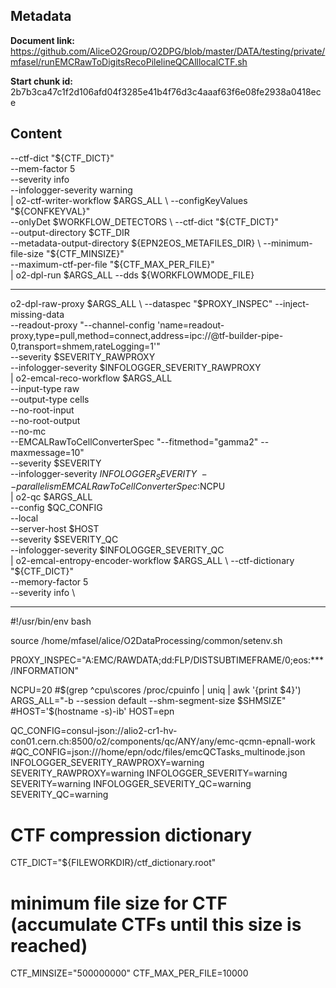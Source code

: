 ## Metadata

**Document link:** https://github.com/AliceO2Group/O2DPG/blob/master/DATA/testing/private/mfasel/runEMCRawToDigitsRecoPilelineQCAlllocalCTF.sh

**Start chunk id:** 2b7b3ca47c1f2d106afd04f3285e41b4f76d3c4aaaf63f6e08fe2938a0418ece

## Content

--ctf-dict "${CTF_DICT}" \
--mem-factor 5 \
--severity info \
--infologger-severity warning \
| o2-ctf-writer-workflow $ARGS_ALL \
--configKeyValues "${CONFKEYVAL}" \
--onlyDet $WORKFLOW_DETECTORS \
--ctf-dict "${CTF_DICT}" \
--output-directory $CTF_DIR \
--metadata-output-directory ${EPN2EOS_METAFILES_DIR} \
--minimum-file-size "${CTF_MINSIZE}" \
--maximum-ctf-per-file "${CTF_MAX_PER_FILE}" \
| o2-dpl-run $ARGS_ALL --dds ${WORKFLOWMODE_FILE}

---

o2-dpl-raw-proxy $ARGS_ALL \
    --dataspec "$PROXY_INSPEC" --inject-missing-data \
    --readout-proxy "--channel-config 'name=readout-proxy,type=pull,method=connect,address=ipc://@tf-builder-pipe-0,transport=shmem,rateLogging=1'" \
    --severity $SEVERITY_RAWPROXY \
    --infologger-severity $INFOLOGGER_SEVERITY_RAWPROXY \
    | o2-emcal-reco-workflow $ARGS_ALL \
    --input-type raw \
    --output-type cells \
    --no-root-input \
    --no-root-output \
    --no-mc \
    --EMCALRawToCellConverterSpec "--fitmethod=\"gamma2\" --maxmessage=10" \
    --severity $SEVERITY \
    --infologger-severity $INFOLOGGER_SEVERITY \
    --parallelism EMCALRawToCellConverterSpec:$NCPU \
    | o2-qc $ARGS_ALL \
    --config $QC_CONFIG \
    --local \
    --server-host $HOST \
    --severity $SEVERITY_QC \
    --infologger-severity $INFOLOGGER_SEVERITY_QC \
    | o2-emcal-entropy-encoder-workflow $ARGS_ALL \
    --ctf-dictionary "${CTF_DICT}" \
    --memory-factor 5 \
    --severity info \

---

#!/usr/bin/env bash

source /home/mfasel/alice/O2DataProcessing/common/setenv.sh

PROXY_INSPEC="A:EMC/RAWDATA;dd:FLP/DISTSUBTIMEFRAME/0;eos:***/INFORMATION"

NCPU=20 #$(grep ^cpu\\scores /proc/cpuinfo | uniq |  awk '{print $4}')
ARGS_ALL="-b --session default --shm-segment-size $SHMSIZE"
#HOST='$(hostname -s)-ib'
HOST=epn

QC_CONFIG=consul-json://alio2-cr1-hv-con01.cern.ch:8500/o2/components/qc/ANY/any/emc-qcmn-epnall-work
#QC_CONFIG=json:///home/epn/odc/files/emcQCTasks_multinode.json
INFOLOGGER_SEVERITY_RAWPROXY=warning
SEVERITY_RAWPROXY=warning
INFOLOGGER_SEVERITY=warning
SEVERITY=warning
INFOLOGGER_SEVERITY_QC=warning
SEVERITY_QC=warning

# CTF compression dictionary
CTF_DICT="${FILEWORKDIR}/ctf_dictionary.root"
# minimum file size for CTF (accumulate CTFs until this size is reached)
CTF_MINSIZE="500000000"
CTF_MAX_PER_FILE=10000